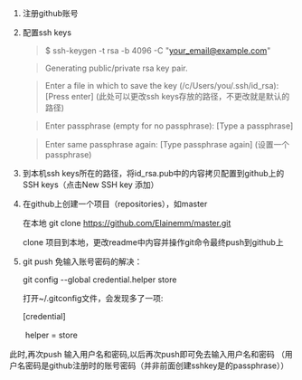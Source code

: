 1. 注册github账号
2. 配置ssh keys
   > $ ssh-keygen -t rsa -b 4096 -C "your_email@example.com"

   > Generating public/private rsa key pair.
   
   > Enter a file in which to save the key (/c/Users/you/.ssh/id_rsa):[Press enter]
   (此处可以更改ssh keys存放的路径，不更改就是默认的路径)

   > Enter passphrase (empty for no passphrase): [Type a passphrase]

   > Enter same passphrase again: [Type passphrase again]
   (设置一个passphrase)
3. 到本机ssh keys所在的路径，将id_rsa.pub中的内容拷贝配置到github上的SSH keys（点击New SSH key 添加）
4. 在github上创建一个项目（repositories），如master

   在本地 git clone https://github.com/Elainemm/master.git

   clone 项目到本地，更改readme中内容并操作git命令最终push到github上

5. git push 免输入账号密码的解决：

   git config --global credential.helper store

   打开~/.gitconfig文件，会发现多了一项:

   [credential]
   
　　helper = store

   此时,再次push  输入用户名和密码,以后再次push即可免去输入用户名和密码
   （用户名密码是github注册时的账号密码（并非前面创建sshkey是的passphrase））
   